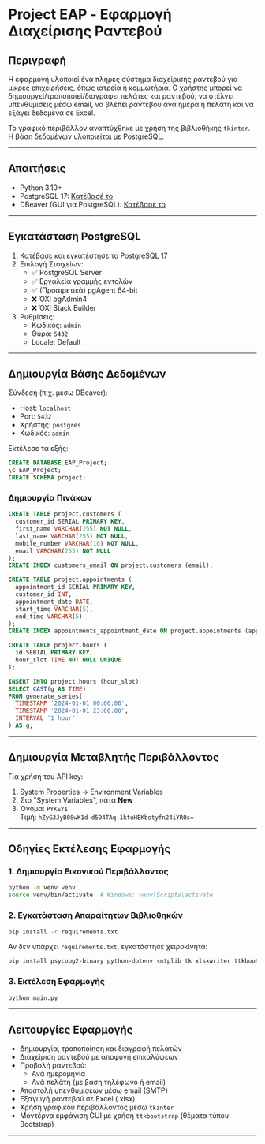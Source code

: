 
# Project EAP - Εφαρμογή Διαχείρισης Ραντεβού

## Περιγραφή

Η εφαρμογή υλοποιεί ένα πλήρες σύστημα διαχείρισης ραντεβού για μικρές επιχειρήσεις, όπως ιατρεία ή κομμωτήρια. Ο χρήστης μπορεί να δημιουργεί/τροποποιεί/διαγράφει πελάτες και ραντεβού, να στέλνει υπενθυμίσεις μέσω email, να βλέπει ραντεβού ανά ημέρα ή πελάτη και να εξάγει δεδομένα σε Excel.

Το γραφικό περιβάλλον αναπτύχθηκε με χρήση της βιβλιοθήκης `tkinter`. Η βάση δεδομένων υλοποιείται με PostgreSQL.

---

## Απαιτήσεις

- Python 3.10+
- PostgreSQL 17: [Κατέβασέ το](https://www.postgresql.org/download/)
- DBeaver (GUI για PostgreSQL): [Κατέβασέ το](https://dbeaver.io/download/)

---

## Εγκατάσταση PostgreSQL

1. Κατέβασε και εγκατέστησε το PostgreSQL 17
2. Επιλογή Στοιχείων:
   - ✅ PostgreSQL Server
   - ✅ Εργαλεία γραμμής εντολών
   - ✅ (Προαιρετικά) pgAgent 64-bit
   - ❌ ΌΧΙ pgAdmin4
   - ❌ ΌΧΙ Stack Builder
3. Ρυθμίσεις:
   - Κωδικός: `admin`
   - Θύρα: `5432`
   - Locale: Default

---

## Δημιουργία Βάσης Δεδομένων

Σύνδεση (π.χ. μέσω DBeaver):

- Host: `localhost`
- Port: `5432`
- Χρήστης: `postgres`
- Κωδικός: `admin`

Εκτέλεσε τα εξής:

```sql
CREATE DATABASE EAP_Project;
\c EAP_Project;
CREATE SCHEMA project;
```

### Δημιουργία Πινάκων

```sql
CREATE TABLE project.customers (
  customer_id SERIAL PRIMARY KEY,
  first_name VARCHAR(255) NOT NULL,
  last_name VARCHAR(255) NOT NULL,
  mobile_number VARCHAR(10) NOT NULL,
  email VARCHAR(255) NOT NULL
);
CREATE INDEX customers_email ON project.customers (email);

CREATE TABLE project.appointments (
  appointment_id SERIAL PRIMARY KEY,
  customer_id INT,
  appointment_date DATE,
  start_time VARCHAR(5),
  end_time VARCHAR(5)
);
CREATE INDEX appointments_appointment_date ON project.appointments (appointment_date);

CREATE TABLE project.hours (
  id SERIAL PRIMARY KEY,
  hour_slot TIME NOT NULL UNIQUE
);

INSERT INTO project.hours (hour_slot)
SELECT CAST(g AS TIME)
FROM generate_series(
  TIMESTAMP '2024-01-01 00:00:00',
  TIMESTAMP '2024-01-01 23:00:00',
  INTERVAL '1 hour'
) AS g;
```

---

## Δημιουργία Μεταβλητής Περιβάλλοντος

Για χρήση του API key:

1. System Properties → Environment Variables
2. Στο "System Variables", πάτα **New**
3. Όνομα: `PYKEY1`  
   Τιμή: `hZyG3JyB0SwK1d-d594TAq-1ktuHEKbstyfn24iYROs=`

---

## Οδηγίες Εκτέλεσης Εφαρμογής

### 1. Δημιουργία Εικονικού Περιβάλλοντος

```bash
python -m venv venv
source venv/bin/activate  # Windows: venv\Scripts\activate
```

### 2. Εγκατάσταση Απαραίτητων Βιβλιοθηκών

```bash
pip install -r requirements.txt
```

Αν δεν υπάρχει `requirements.txt`, εγκατάστησε χειροκίνητα:

```bash
pip install psycopg2-binary python-dotenv smtplib tk xlsxwriter ttkbootstrap
```

### 3. Εκτέλεση Εφαρμογής

```bash
python main.py
```

---

## Λειτουργίες Εφαρμογής

- Δημιουργία, τροποποίηση και διαγραφή πελατών
- Διαχείριση ραντεβού με αποφυγή επικαλύψεων
- Προβολή ραντεβού:
  - Ανά ημερομηνία
  - Ανά πελάτη (με βάση τηλέφωνο ή email)
- Αποστολή υπενθυμίσεων μέσω email (SMTP)
- Εξαγωγή ραντεβού σε Excel (.xlsx)
- Χρήση γραφικού περιβάλλοντος μέσω `tkinter`
- Μοντέρνα εμφάνιση GUI με χρήση `ttkbootstrap` (θέματα τύπου Bootstrap)

---

